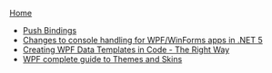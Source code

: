 [Home](https://github.com/binarycow/Resources)

* [Push Bindings][push-bindings]
* [Changes to console handling for WPF/WinForms apps in .NET 5][dotnet-5-console]
* [Creating WPF Data Templates in Code - The Right Way][data-template-manager]
* [WPF complete guide to Themes and Skins][wpf-theme-skin]

[push-bindings]: https://meleak.wordpress.com/2011/08/28/onewaytosource-binding-for-readonly-dependency-property/
[dotnet-5-console]: https://docs.microsoft.com/en-us/dotnet/core/compatibility/sdk/5.0/automatically-infer-winexe-output-type
[data-template-manager]: https://ikriv.com/dev/wpf/DataTemplateCreation/
[wpf-theme-skin]: https://michaelscodingspot.com/wpf-complete-guide-themes-skins/